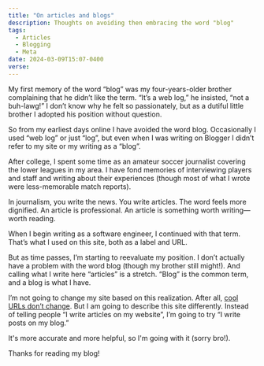 ```yaml
---
title: "On articles and blogs"
description: Thoughts on avoiding then embracing the word "blog"
tags:
  - Articles
  - Blogging
  - Meta
date: 2024-03-09T15:07-0400
verse:
---
```


My first memory of the word “blog” was my four-years-older brother complaining
that he didn’t like the term. “It’s a web log,” he insisted, “not a buh-lawg!” I
don’t know why he felt so passionately, but as a dutiful little brother I
adopted his position without question.

So from my earliest days online I have avoided the word blog. Occasionally I
used “web log” or just “log”, but even when I was writing on Blogger I didn’t
refer to my site or my writing as a “blog”.

After college, I spent some time as an amateur soccer journalist covering the
lower leagues in my area. I have fond memories of interviewing players and staff
and writing about their experiences (though most of what I wrote were
less-memorable match reports).

In journalism, you write the news. You write articles. The word feels more
dignified. An article is professional. An article is something worth
writing—worth reading.

When I begin writing as a software engineer, I continued with that term. That’s
what I used on this site, both as a label and URL.

But as time passes, I’m starting to reevaluate my position. I don’t actually
have a problem with the word blog (though my brother still might!). And calling
what I write here “articles” is a stretch. “Blog” is the common term, and a blog
is what I have.

I’m not going to change my site based on this realization. After all,
[cool URLs don’t change](https://www.w3.org/Provider/Style/URI). But I am going
to describe this site differently. Instead of telling people “I write articles
on my website”, I’m going to try “I write posts on my blog.”

It's more accurate and more helpful, so I'm going with it (sorry bro!).

Thanks for reading my blog!
